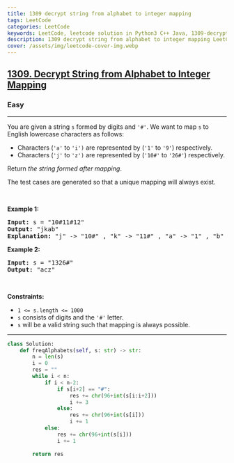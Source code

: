 ```yaml
---
title: 1309 decrypt string from alphabet to integer mapping
tags: LeetCode
categories: LeetCode
keywords: LeetCode, leetcode solution in Python3 C++ Java, 1309-decrypt-string-from-alphabet-to-integer-mapping solution
description: 1309 decrypt string from alphabet to integer mapping LeetCode Solution Explained
cover: /assets/img/leetcode-cover-img.webp
---
```



<h2><a href="https://leetcode.com/problems/decrypt-string-from-alphabet-to-integer-mapping/">1309. Decrypt String from Alphabet to Integer Mapping</a></h2><h3>Easy</h3><hr><div><p>You are given a string <code>s</code> formed by digits and <code>'#'</code>. We want to map <code>s</code> to English lowercase characters as follows:</p>

<ul>
	<li>Characters (<code>'a'</code> to <code>'i')</code> are represented by (<code>'1'</code> to <code>'9'</code>) respectively.</li>
	<li>Characters (<code>'j'</code> to <code>'z')</code> are represented by (<code>'10#'</code> to <code>'26#'</code>) respectively.</li>
</ul>

<p>Return <em>the string formed after mapping</em>.</p>

<p>The test cases are generated so that a unique mapping will always exist.</p>

<p>&nbsp;</p>
<p><strong>Example 1:</strong></p>

<pre><strong>Input:</strong> s = "10#11#12"
<strong>Output:</strong> "jkab"
<strong>Explanation:</strong> "j" -&gt; "10#" , "k" -&gt; "11#" , "a" -&gt; "1" , "b" -&gt; "2".
</pre>

<p><strong>Example 2:</strong></p>

<pre><strong>Input:</strong> s = "1326#"
<strong>Output:</strong> "acz"
</pre>

<p>&nbsp;</p>
<p><strong>Constraints:</strong></p>

<ul>
	<li><code>1 &lt;= s.length &lt;= 1000</code></li>
	<li><code>s</code> consists of digits and the <code>'#'</code> letter.</li>
	<li><code>s</code> will be a valid string such that mapping is always possible.</li>
</ul>
</div>

---




```python
class Solution:
    def freqAlphabets(self, s: str) -> str:
        n = len(s)
        i = 0
        res = ""
        while i < n:
            if i < n-2:
                if s[i+2] == "#":
                    res += chr(96+int(s[i:i+2]))
                    i += 3
                else:
                    res += chr(96+int(s[i]))
                    i += 1
            else:
                res += chr(96+int(s[i]))
                i += 1
        
        return res
```

